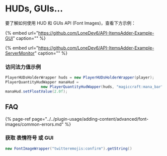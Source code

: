 # HUDs, GUIs...

要了解如何使用 HUD 和 GUIs API \(Font Images\)，查看下方示例：

{% embed url="https://github.com/LoneDev6/API-ItemsAdder-Example-GUI" caption="" %}

{% embed url="https://github.com/LoneDev6/API-ItemsAdder-Example-ServerMonitor" caption="" %}

### 访问法力值示例

```java
PlayerHUDsHolderWrapper huds = new PlayerHUDsHolderWrapper(player);
PlayerQuantityHudWapper manaHud = 
                new PlayerQuantityHudWapper(huds, "magiccraft:mana_bar");
manaHud.setFloatValue(2.0f);
```

## FAQ

{% page-ref page="../../plugin-usage/adding-content/advanced/font-images/common-errors.md" %}

### 获取 表情符号 或 GUI

```java
new FontImageWrapper("twitteremojis:confirm").getString()
```

